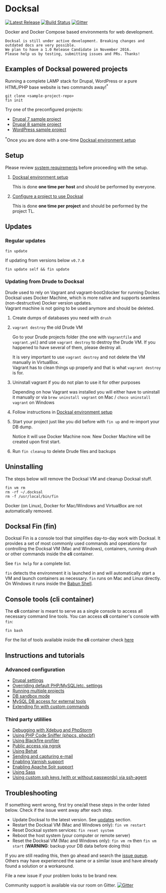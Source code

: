 # Docksal

[![Latest Release](https://img.shields.io/github/release/docksal/docksal.svg?style=flat-square)](https://github.com/docksal/docksal/releases)
[![Build Status](https://img.shields.io/travis/docksal/docksal.svg?style=flat-square)](https://travis-ci.org/docksal/docksal)
[![Gitter](https://img.shields.io/gitter/room/docksal/community-support.svg?style=flat-square)](https://gitter.im/docksal/community-support)

Docker and Docker Compose based environments for web development.

    Docksal is still under active development. Breaking changes and outdated docs are very possible.
    We plan to have a 1.0 Release Candidate in November 2016.  
    Please help us by testing, submitting issues and PRs. Thanks!


## Examples of Docksal powered projects

Running a complete LAMP stack for Drupal, WordPress or a pure HTML/PHP base website is two commands away!<sup>*</sup>

```
git clone <sample-project-repo>
fin init
```

Try one of the preconfigured projects:

- [Drupal 7 sample project](https://github.com/docksal/drupal7)
- [Drupal 8 sample project](https://github.com/docksal/drupal8)
- [WordPress sample project](https://github.com/docksal/wordpress)

<sup>*</sup>Once you are done with a one-time [Docksal environment setup](/docs/env-setup.md)


<a name="setup"></a>
## Setup

Please review [system requirements](/docs/system-requirements.md) before proceeding with the setup.

1. [Docksal environment setup](/docs/env-setup.md)
    
    This is done **one time per host** and should be performed by everyone.

2. [Configure a project to use Docksal](/docs/project-setup.md)

    This is done **one time per project** and should be performed by the project TL.


<a name="updates"></a>
## Updates

### Regular updates

```
fin update
```

If updating from versions below `v0.7.0`

```
fin update self && fin update
```

### Updating from Drude to Docksal

Drude used to rely on Vagrant and vagrant-boot2docker for running Docker.  
Docksal uses Docker Machine, which is more native and supports seamless (non-destructive) Docker version updates.  
Vagrant machine is not going to be used anymore and should be deleted.

1. Create dumps of databases you need with `drush`
2. `vagrant destroy` the old Drude VM

    Go to your Drude projects folder (the one with `Vagrantfile` and `vagrant.yml`) and use `vagrant destroy` to destroy the Drude VM. 
    If you happened to have several of them, please destroy all.
    
    It is very important to use `vagrant destroy` and not delete the VM manually in VirtualBox.  
    Vagrant has to clean things up properly and that is what `vagrant destroy` is for.     

3. Uninstall vagrant if you do not plan to use it for other purposes

    Depending on how Vagrant was installed you will either have to uninstall it manually or
    via `brew uninstall vagrant` on Mac / `choco uninstall vagrant` on Windows
    
4. Follow instructions in [Docksal environment setup](/docs/env-setup.md)
5. Start your project just like you did before with `fin up` and re-import your DB dump.

    Notice it will use Docker Machine now.
    New Docker Machine will be created upon first start.
    
6. Run `fin cleanup` to delete Drude files and backups


## Uninstalling

The steps below will remove the Docksal VM and cleanup Docksal stuff.

```
fin vm rm
rm -rf ~/.docksal
rm -f /usr/local/bin/fin
```

Docker (on Linux), Docker for Mac/Windows and VirtualBox are not automatically removed.   


<a name="fin"></a>
## Docksal Fin (fin)

Docksal Fin is a console tool that simplifies day-to-day work with Docksal.
It provides a set of most commonly used commands and operations for controlling the Docksal VM (Mac and Windows), containers, running drush or other commands inside the **cli** container.

See `fin help` for a complete list.

`fin` detects the environment it is launched in and will automatically start a VM and launch containers as necessary.
`fin` runs on Mac and Linux directly. On Windows it runs inside the [Babun Shell](http://babun.github.io).


<a name="cli"></a>
## Console tools (cli container)

The **cli** container is meant to serve as a single console to access all necessary command line tools.
You can access **cli** container's console with `fin`:

```
fin bash
```

For the list of tools available inside the **cli** container check [here](https://github.com/docksal/service-cli)


<a name="instructions"></a>
## Instructions and tutorials

### Advanced configuration
- [Drupal settings](/docs/drupal-settings.md)
- [Overriding default PHP/MySQL/etc. settings](/docs/settings.md)
- [Running multiple projects](/docs/multiple-projects.md)
- [DB sandbox mode](/docs/db-sandbox.md)
- [MySQL DB access for external tools](/docs/db-access.md)
- [Extending fin with custom commands](/docs/custom-commands.md)

### Third party utililies
- [Debugging with Xdebug and PhpStorm](/docs/xdebug.md)
- [Using PHP Code Sniffer (phpcs, phpcbf)](/docs/phpcs.md)
- [Using Blackfire profiler](/docs/blackfire.md)
- [Public access via ngrok](/docs/public-access.md)
- [Using Behat](/docs/behat.md)
- [Sending and capturing e-mail](/docs/mail.md)
- [Enabling Varnish support](/docs/varnish.md)
- [Enabling Apache Solr support](/docs/apache-solr.md)
- [Using Sass](/docs/sass.md)
- [Using custom ssh keys (with or without passwords) via ssh-agent](/docs/ssh-agent.md)

<a name="troubleshooting"></a>
## Troubleshooting

If something went wrong, first try one/all these steps in the order listed below.
Check if the issue went away after each step.

- Update Docksal to the latest version. See [updates](#updates) section.
- Restart the Docksal VM (Mac and Windows only): `fin vm restart`
- Reset Docksal system services: `fin reset system`
- Reboot the host system (your computer or remote server)
- Reset the Docksal VM (Mac and Windows only): `fin vm rm` then `fin vm start` (**WARNING**: backup your DB data before doing this)

If you are still reading this, then go ahead and search the [issue queue](https://github.com/docksal/docksal/issues). 
Others may have experienced the same or a similar issue and have already found a solution or a workaround.

File a new issue if your problem looks to be brand new.

Community support is available via our room on Gitter. [![Gitter](https://img.shields.io/gitter/room/docksal/community-support.svg?style=flat-square)](https://gitter.im/docksal/community-support)

